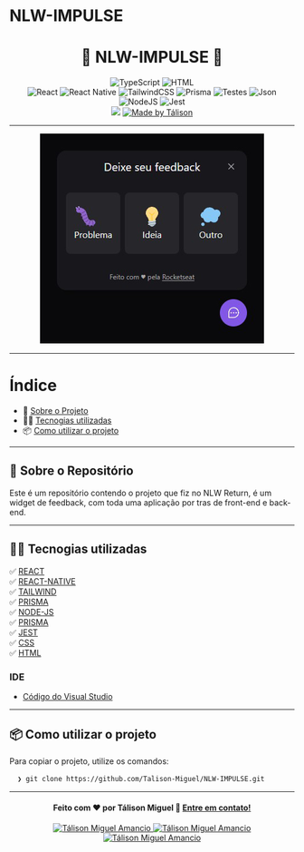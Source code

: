 # NLW-IMPULSE
<h1 align="center">
 🚀 NLW-IMPULSE 🚀
</h1>

<p align="center">
  <img alt="TypeScript" src="https://img.shields.io/badge/TypeScript-47.6%25-blue">
  <img alt="HTML" src="https://img.shields.io/badge/Html-24.4%25-blue">

  <br>
  
  <img alt="React" src="https://img.shields.io/badge/React-blue">
  <img alt="React Native" src="https://img.shields.io/badge/React Native-blue">
  <img alt="TailwindCSS" src="https://img.shields.io/badge/TailwindCSS-blue">
  <img alt="Prisma" src="https://img.shields.io/badge/Prisma-blue">
  <img alt="Testes" src="https://img.shields.io/badge/Testes Reacts-blue">
  <img alt="Json" src="https://img.shields.io/badge/Json-green">
  <img alt="NodeJS" src="https://img.shields.io/badge/NodeJS-green">
  <img alt="Jest" src="https://img.shields.io/badge/Jest-red">
 
  
  
  <br>
  
  <img src="https://img.shields.io/badge/Code%20quality-A-green"/>
  

  <a href="https://www.linkedin.com/in/t%C3%A1lison-miguel/">
    <img alt="Made by Tálison" src="https://img.shields.io/badge/Made%20by-talison-red">
  </a>
</p>

---

<p align="center">
  <img alt="Imagem da Aplicação" src="auxiliar/imgApplication.jpg" />
</p>

---

#  Índice

- :rocket: [Sobre o Projeto](#rocket-sobre-o-projeto)
- 👨‍💻️ [Tecnogias utilizadas](#%EF%B8%8F-tecnogias-utilizadas)
- 📦️ [Como utilizar o projeto](#%EF%B8%8F-como-utilizar-o-projeto)
---

## :rocket: Sobre o Repositório

Este é um repositório contendo o projeto que fiz no NLW Return, é um widget de feedback, com toda uma aplicação por tras de front-end e back-end.

---

## 👨‍💻️ Tecnogias utilizadas

✅ [ REACT ](https://pt-br.reactjs.org/) <br/>
✅ [ REACT-NATIVE ](https://reactnative.dev/) <br/>
✅ [ TAILWIND ](https://tailwindcss.com/) <br/>
✅ [ PRISMA ](https://www.prisma.io/) <br/>
✅ [ NODE-JS ](https://nodejs.org/en/) <br/>
✅ [ PRISMA ](https://www.prisma.io/) <br/>
✅ [ JEST ](https://www.npmjs.com/package/jest) <br/>
✅ [ CSS ](https://developer.mozilla.org/pt-BR/docs/Web/CSS) <br/>
✅ [ HTML ](https://developer.mozilla.org/pt-BR/docs/Web/HTML) <br/>

###  IDE

  - [ Código do Visual Studio ](https://code.visualstudio.com/)

---

## 📦️ Como utilizar o projeto

Para copiar o projeto, utilize os comandos:

```bash
  ❯ git clone https://github.com/Talison-Miguel/NLW-IMPULSE.git
```

---

<h4 align="center">
  Feito com ❤️ por Tálison Miguel 👋️ <a href="mailto:talisonmiguel84@gmail.com">Entre em contato!</a>
</h4>

<p align="center">

  <a href="https://www.linkedin.com/in/t%C3%A1lison-miguel/">
    <img alt="Tálison Miguel Amancio" src="https://img.shields.io/badge/LinkedIn-Tálison_Miguel-0e76a8?style=flat&logoColor=white&logo=linkedin">
  </a>
  <a href="https://www.facebook.com/profile.php?id=100009099058734">
    <img alt="Tálison Miguel Amancio" src="https://img.shields.io/badge/Facebook-Tálison_Miguel-1778F2?style=flat&logoColor=white&logo=facebook">
  </a>
  <a href="https://www.instagram.com/talison_miguel_00/">
    <img alt="Tálison Miguel Amancio" src="https://img.shields.io/badge/Instagram-@talison__miguel__00-833AB4?style=flat&logoColor=white&logo=instagram">
  </a>
  
</p>


